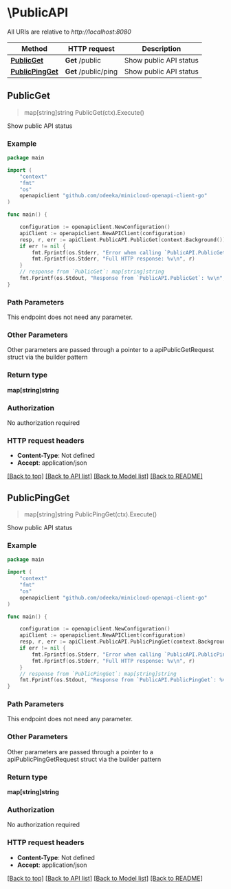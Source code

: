 # \PublicAPI

All URIs are relative to *http://localhost:8080*

Method | HTTP request | Description
------------- | ------------- | -------------
[**PublicGet**](PublicAPI.md#PublicGet) | **Get** /public | Show public API status
[**PublicPingGet**](PublicAPI.md#PublicPingGet) | **Get** /public/ping | Show public API status



## PublicGet

> map[string]string PublicGet(ctx).Execute()

Show public API status



### Example

```go
package main

import (
	"context"
	"fmt"
	"os"
	openapiclient "github.com/odeeka/minicloud-openapi-client-go"
)

func main() {

	configuration := openapiclient.NewConfiguration()
	apiClient := openapiclient.NewAPIClient(configuration)
	resp, r, err := apiClient.PublicAPI.PublicGet(context.Background()).Execute()
	if err != nil {
		fmt.Fprintf(os.Stderr, "Error when calling `PublicAPI.PublicGet``: %v\n", err)
		fmt.Fprintf(os.Stderr, "Full HTTP response: %v\n", r)
	}
	// response from `PublicGet`: map[string]string
	fmt.Fprintf(os.Stdout, "Response from `PublicAPI.PublicGet`: %v\n", resp)
}
```

### Path Parameters

This endpoint does not need any parameter.

### Other Parameters

Other parameters are passed through a pointer to a apiPublicGetRequest struct via the builder pattern


### Return type

**map[string]string**

### Authorization

No authorization required

### HTTP request headers

- **Content-Type**: Not defined
- **Accept**: application/json

[[Back to top]](#) [[Back to API list]](../README.md#documentation-for-api-endpoints)
[[Back to Model list]](../README.md#documentation-for-models)
[[Back to README]](../README.md)


## PublicPingGet

> map[string]string PublicPingGet(ctx).Execute()

Show public API status



### Example

```go
package main

import (
	"context"
	"fmt"
	"os"
	openapiclient "github.com/odeeka/minicloud-openapi-client-go"
)

func main() {

	configuration := openapiclient.NewConfiguration()
	apiClient := openapiclient.NewAPIClient(configuration)
	resp, r, err := apiClient.PublicAPI.PublicPingGet(context.Background()).Execute()
	if err != nil {
		fmt.Fprintf(os.Stderr, "Error when calling `PublicAPI.PublicPingGet``: %v\n", err)
		fmt.Fprintf(os.Stderr, "Full HTTP response: %v\n", r)
	}
	// response from `PublicPingGet`: map[string]string
	fmt.Fprintf(os.Stdout, "Response from `PublicAPI.PublicPingGet`: %v\n", resp)
}
```

### Path Parameters

This endpoint does not need any parameter.

### Other Parameters

Other parameters are passed through a pointer to a apiPublicPingGetRequest struct via the builder pattern


### Return type

**map[string]string**

### Authorization

No authorization required

### HTTP request headers

- **Content-Type**: Not defined
- **Accept**: application/json

[[Back to top]](#) [[Back to API list]](../README.md#documentation-for-api-endpoints)
[[Back to Model list]](../README.md#documentation-for-models)
[[Back to README]](../README.md)


